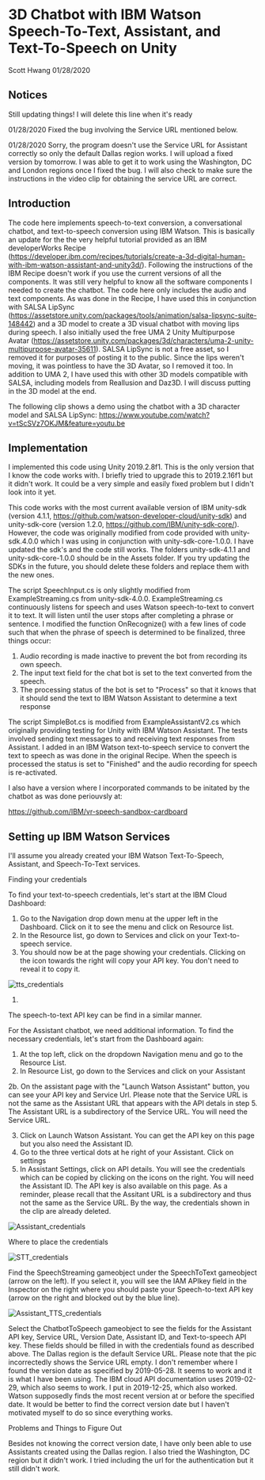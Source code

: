 # 3D Chatbot with IBM Watson Speech-To-Text, Assistant, and Text-To-Speech on Unity

Scott Hwang
01/28/2020

## Notices
Still updating things! I will delete this line when it's ready

01/28/2020
Fixed the bug involving the Service URL mentioned below.

01/28/2020
Sorry, the program doesn't use the Service URL for Assistant correctly so only the default Dallas region works. I will upload a fixed version by tomorrow. I was able to get it to work using the Washington, DC and London regions once I fixed the bug. I will also check to make sure the instructions in the video clip for obtaining the service URL are correct.

## Introduction

The code here implements speech-to-text conversion, a conversational chatbot, and text-to-speech conversion using IBM Watson. This is basically an update for the the very helpful tutorial provided as an IBM developerWorks Recipe (https://developer.ibm.com/recipes/tutorials/create-a-3d-digital-human-with-ibm-watson-assistant-and-unity3d/). Following the instructions of the IBM Recipe doesn't work if you use the current versions of all the components. It was still very helpful to know all the software components I needed to create the chatbot. The code here only includes the audio and text components. As was done in the Recipe, I have used this in conjunction with SALSA LipSync (https://assetstore.unity.com/packages/tools/animation/salsa-lipsync-suite-148442) and a 3D model to create a 3D visual chatbot with moving lips during speech. I also initially used the free UMA 2 Unity Multipurpose Avatar (https://assetstore.unity.com/packages/3d/characters/uma-2-unity-multipurpose-avatar-35611). SALSA LipSync is not a free asset, so I removed it for purposes of posting it to the public. Since the lips weren't moving, it was pointless to have the 3D Avatar, so I removed it too. In addition to UMA 2, I have used this with other 3D models compatible with SALSA, including models from Reallusion and Daz3D. I will discuss putting in the 3D model at the end.

The following clip shows a demo using the chatbot with a 3D character model and SALSA LipSync:
  https://www.youtube.com/watch?v=tScSVz7OKJM&feature=youtu.be


## Implementation

I implemented this code using Unity 2019.2.8f1. This is the only version that I know the code works with. I briefly tried to upgrade this to 2019.2.16f1 but it didn't work. It could be a very simple and easily fixed problem but I didn't look into it yet. 

This code works with the most current available version of IBM unity-sdk (version 4.1.1, https://github.com/watson-developer-cloud/unity-sdk) and unity-sdk-core (version 1.2.0, https://github.com/IBM/unity-sdk-core/). However, the code was originally modified from code provided with  unity-sdk.4.0.0 which I was using in conjunction with unity-sdk-core-1.0.0. I have updated the sdk's and the code still works. The folders unity-sdk-4.1.1 and unity-sdk-core-1.0.0 should be in the Assets folder. If you try updating the SDKs in the future, you should delete these folders and replace them with the new ones.

The script SpeechInput.cs is only slightly modified from ExampleStreaming.cs from unity-sdk-4.0.0. ExampleStreaming.cs continuously listens for speech and uses Watson speech-to-text to convert it to text. It will listen until the user stops after completing a phrase or sentence. I modified the function OnRecognize() with a few lines of code such that when the phrase of speech is determined to be finalized, three things occur:

1. Audio recording is made inactive to prevent the bot from recording its own speech.
2. The input text field for the chat bot is set to the text converted from the speech.
3. The processing status of the bot is set to "Process" so that it knows that it should send the text to IBM Watson Assistant to determine a text response 

The script SimpleBot.cs is modified from ExampleAssistantV2.cs which originally providing testing for Unity with IBM Watson Assistant. The tests involved sending text messages to and receiving text responses from Assistant. I added in an IBM Watson text-to-speech service to convert the text to speech as was done in the original Recipe. When the speech is processed the status is set to "Finished" and the audio recording for speech is re-activated.

I also have a version where I incorporated commands to be initated by the chatbot as was done periouvsly at:

https://github.com/IBM/vr-speech-sandbox-cardboard



## Setting up IBM Watson Services

I'll assume you already created your IBM Watson Text-To-Speech, Assistant, and Speech-To-Text services.

Finding your credentials

To find your text-to-speech credentials, let's start at the IBM Cloud Dashboard:

1. Go to the Navigation drop down menu at the upper left in the Dashboard. Click on it to see the menu and click on Resource list.
2. In the Resource list, go down to Services and click on your Text-to-speech service.
3. You should now be at the page showing your credentials. Clicking on the icon towards the right will copy your API key. You don't need to reveal it to copy it.

![tts_credentials](tts_credentials.gif)

1. 

The speech-to-text API key can be find in a similar manner.

For the Assistant chatbot, we need additional information. To find the necessary credentials, let's start from the Dashboard again:

1. At the top left, click on the dropdown Navigation menu and go to the Resource List.
2. In Resource List, go down to the Services and click on your Assistant

2b. On the assistant page with the "Launch Watson Assistant" button, you can see your API key and Service Url. Please note that the Service URL is not the same as the Assistant URL that appears with the API detals in step 5. The Assistant URL is a subdirectory of the Service URL. You will need the Service URL.

3. Click on Launch Watson Assistant. You can get the API key on this page but you also need the Assistant ID.
4. Go to the three vertical dots at he right of your Assistant. Click on settings
5.  In Assistant Settings, click on API details. You will see the credentials which can be copied by clicking on the icons on the right. You will need the Assistant ID. The API key is also available on this page. As a reminder, please recall that the Assitant URL is a subdirectory and thus not the same as the Service URL. By the way, the credentials shown in the clip are already deleted.

![Assistant_credentials](Assistant_credentials.gif)



Where to place the credentials

![STT_credentials](STT_credentials.png)

Find the SpeechStreaming gameobject under the SpeechToText gameobject (arrow on the left). If you select it, you will see the IAM APIkey field in the Inspector on the right where you should paste your Speech-to-text API key (arrow on the right and blocked out by the blue line).

![Assistant_TTS_credentials](Assistant_TTS_credentials.png)

Select the ChatbotToSpeech gameobject to see the fields for the Assistant API key, Service URL, Version Date, Assistant ID, and Text-to-speech API key. These fields should be filled in with the credentials found as described above. The Dallas region is the default Service URL. Please note that the pic incorrectedly shows the Service URL empty. I don't remember where I found the version date as specified by 2019-05-28. It seems to work and it is what I have been using. The IBM cloud API documentation uses 2019-02-29, which also seems to work. I put in 2019-12-25, which also worked. Watson supposedly finds the most recent version at or before the specified date. It would be better to find the correct version date but I haven't motivated myself to do so since everything works.



Problems and Things to Figure Out

Besides not knowing the correct version date, I have only been able to use Assistants created using the Dallas region. I also tried the Washington, DC region but it didn't work. I tried including the url for the authentication but it still didn't work.
